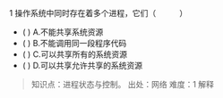 1
操作系统中同时存在着多个进程，它们（　　　）
- ( ) A.不能共享系统资源 
- ( ) B.不能调用同一段程序代码 
- ( ) C.可以共享所有的系统资源 
- ( ) D.可以共享允许共享的系统资源

> 知识点：进程状态与控制。
> 出处：网络
> 难度：1
> 解释
